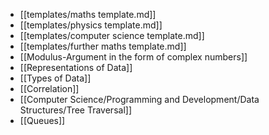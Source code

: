 - [[templates/maths template.md]]
- [[templates/physics template.md]]
- [[templates/computer science template.md]]
- [[templates/further maths template.md]]
- [[Modulus-Argument in the form of complex numbers]]
- [[Representations of Data]]
- [[Types of Data]]
- [[Correlation]]
- [[Computer Science/Programming and Development/Data Structures/Tree Traversal]]
- [[Queues]]